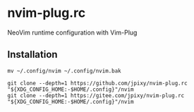 # nvim-plug.rc

NeoVim runtime configuration with Vim-Plug

## Installation

```
mv ~/.config/nvim ~/.config/nvim.bak

git clone --depth=1 https://github.com/jpixy/nvim-plug.rc "${XDG_CONFIG_HOME:-$HOME/.config}"/nvim
git clone --depth=1 https://gitee.com/jpixy/nvim-plug.rc "${XDG_CONFIG_HOME:-$HOME/.config}"/nvim
```
